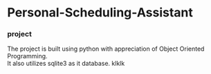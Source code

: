 # Personal-Scheduling-Assistant
### project 

The project is built using python with appreciation of Object Oriented Programming.<br />
It also utilizes sqlite3 as it database.
klklk
